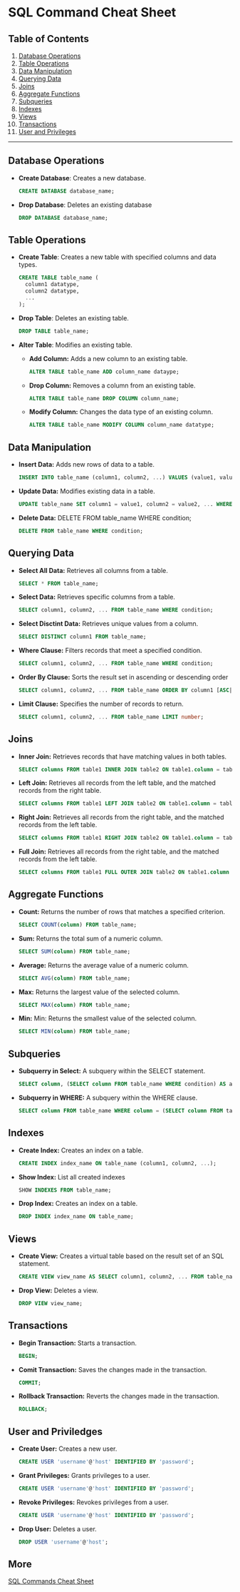 # SQL Command Cheat Sheet

## Table of Contents

1. [Database Operations](#database-operations)
2. [Table Operations](#table-operations)
3. [Data Manipulation](#data-manipulation)
4. [Querying Data](#querying-data)
5. [Joins](#joins)
6. [Aggregate Functions](#aggregate-functions)
7. [Subqueries](#subqueries)
8. [Indexes](#indexes)
9. [Views](#views)
10. [Transactions](#transactions)
11. [User and Privileges](#user-and-privileges)

---

## Database Operations

- **Create Database**: Creates a new database.

  ```sql
  CREATE DATABASE database_name;
  ```

- **Drop Database**: Deletes an existing database
  ```sql
  DROP DATABASE database_name;
  ```

## Table Operations

- **Create Table**: Creates a new table with specified columns and data types.

  ```sql
  CREATE TABLE table_name (
    column1 datatype,
    column2 datatype,
    ...
  );
  ```

- **Drop Table**: Deletes an existing table.

  ```sql
  DROP TABLE table_name;
  ```

- **Alter Table**: Modifies an existing table.

  - **Add Column:** Adds a new column to an existing table.

    ```sql
    ALTER TABLE table_name ADD column_name dataype;
    ```

  - **Drop Column:** Removes a column from an existing table.

    ```sql
    ALTER TABLE table_name DROP COLUMN column_name;
    ```

  - **Modify Column:** Changes the data type of an existing column.
    ```sql
    ALTER TABLE table_name MODIFY COLUMN column_name datatype;
    ```

## Data Manipulation

- **Insert Data:** Adds new rows of data to a table.

  ```sql
  INSERT INTO table_name (column1, column2, ...) VALUES (value1, value2, ...);
  ```

- **Update Data:** Modifies existing data in a table.

  ```sql
  UPDATE table_name SET column1 = value1, column2 = value2, ... WHERE condition;
  ```

- **Delete Data:** DELETE FROM table_name WHERE condition;
  ```sql
  DELETE FROM table_name WHERE condition;
  ```

## Querying Data

- **Select All Data:** Retrieves all columns from a table.

  ```sql
  SELECT * FROM table_name;
  ```

- **Select Data:** Retrieves specific columns from a table.

  ```sql
  SELECT column1, column2, ... FROM table_name WHERE condition;
  ```

- **Select Disctint Data:** Retrieves unique values from a column.

  ```sql
  SELECT DISTINCT column1 FROM table_name;
  ```

- **Where Clause:** Filters records that meet a specified condition.

  ```sql
  SELECT column1, column2, ... FROM table_name WHERE condition;
  ```

- **Order By Clause:** Sorts the result set in ascending or descending order

  ```sql
  SELECT column1, column2, ... FROM table_name ORDER BY column1 [ASC|DESC];
  ```

- **Limit Clause:** Specifies the number of records to return.
  ```sql
  SELECT column1, column2, ... FROM table_name LIMIT number;
  ```

## Joins

- **Inner Join:** Retrieves records that have matching values in both tables.

  ```sql
  SELECT columns FROM table1 INNER JOIN table2 ON table1.column = table2.column;
  ```

- **Left Join:** Retrieves all records from the left table, and the matched records from the right table.

  ```sql
  SELECT columns FROM table1 LEFT JOIN table2 ON table1.column = table2.column;
  ```

- **Right Join:** Retrieves all records from the right table, and the matched records from the left table.

  ```sql
  SELECT columns FROM table1 RIGHT JOIN table2 ON table1.column = table2.column;
  ```

- **Full Join:** Retrieves all records from the right table, and the matched records from the left table.
  ```sql
  SELECT columns FROM table1 FULL OUTER JOIN table2 ON table1.column = table2.column;
  ```

## Aggregate Functions

- **Count:** Returns the number of rows that matches a specified criterion.

  ```sql
  SELECT COUNT(column) FROM table_name;
  ```

- **Sum:** Returns the total sum of a numeric column.

  ```sql
  SELECT SUM(column) FROM table_name;
  ```

- **Average:** Returns the average value of a numeric column.

  ```sql
  SELECT AVG(column) FROM table_name;
  ```

- **Max:** Returns the largest value of the selected column.

  ```sql
  SELECT MAX(column) FROM table_name;
  ```

- **Min:** Min: Returns the smallest value of the selected column.
  ```sql
  SELECT MIN(column) FROM table_name;
  ```

## Subqueries

- **Subquerry in Select:** A subquery within the SELECT statement.

  ```sql
  SELECT column, (SELECT column FROM table_name WHERE condition) AS alias FROM table_name;
  ```

- **Subquerry in WHERE:** A subquery within the WHERE clause.
  ```sql
  SELECT column FROM table_name WHERE column = (SELECT column FROM table_name WHERE condition);
  ```

## Indexes

- **Create Index:** Creates an index on a table.

  ```sql
  CREATE INDEX index_name ON table_name (column1, column2, ...);
  ```

- **Show Index:** List all created indexes

  ```sql
  SHOW INDEXES FROM table_name;
  ```

- **Drop Index:** Creates an index on a table.
  ```sql
  DROP INDEX index_name ON table_name;
  ```

## Views

- **Create View:** Creates a virtual table based on the result set of an SQL statement.

  ```sql
  CREATE VIEW view_name AS SELECT column1, column2, ... FROM table_name WHERE condition;
  ```

- **Drop View:** Deletes a view.
  ```sql
  DROP VIEW view_name;
  ```

## Transactions

- **Begin Transaction:** Starts a transaction.

  ```sql
  BEGIN;
  ```

- **Comit Transaction:** Saves the changes made in the transaction.

  ```sql
  COMMIT;
  ```

- **Rollback Transaction:** Reverts the changes made in the transaction.
  ```sql
  ROLLBACK;
  ```

## User and Priviledges

- **Create User:** Creates a new user.

  ```sql
  CREATE USER 'username'@'host' IDENTIFIED BY 'password';
  ```

- **Grant Privileges:** Grants privileges to a user.

  ```sql
  CREATE USER 'username'@'host' IDENTIFIED BY 'password';
  ```

- **Revoke Privileges:** Revokes privileges from a user.

  ```sql
  CREATE USER 'username'@'host' IDENTIFIED BY 'password';
  ```

- **Drop User:** Deletes a user.
  ```sql
  DROP USER 'username'@'host';
  ```

## More

[SQL Commands Cheat Sheet](SQL-Commands-Cheat-Sheet.pdf)
